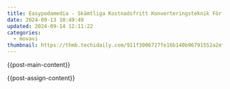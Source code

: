 ```yaml
---
title: Easypodamedia - Skämtliga Kostnadsfritt Konverteringsteknik För Att Omvandla Ditt M4V I MP4-Format via Webblott
date: 2024-09-13 10:49:49
updated: 2024-09-14 12:11:22
categories:
  - movavi
thumbnail: https://thmb.techidaily.com/911f3006727fe16b140b96791552a2ef85c3bfe958d62fe3b92ea45616652f65.jpg
---
```


{{post-main-content}}

<ins class="adsbygoogle"
     style="display:block"
     data-ad-format="autorelaxed"
     data-ad-client="ca-pub-7571918770474297"
     data-ad-slot="1223367746"></ins>

{{post-assign-content}}

<ins class="adsbygoogle"
     style="display:block"
     data-ad-client="ca-pub-7571918770474297"
     data-ad-slot="8358498916"
     data-ad-format="auto"
     data-full-width-responsive="true"></ins>
